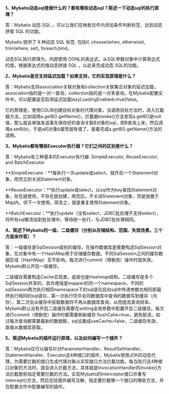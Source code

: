 **1、Mybatis动态sql是做什么的？都有哪些动态sql？简述一下动态sql的执行原理？**

答：Mybatis 动态 SQL ，可以让我们在映射文件内添加条件判断标签，达到动态拼接 SQL 的功能。

Mybatis 提供了 9 种动态 SQL 标签: 包括if, choose(when, otherwise), trim(where, set), foreach,bind。

动态SQL执行原理为，内部使用 OGNL的表达式，从SQL参数对象中计算表达式的值，根据表达式的值动态拼接 SQL ，以此来完成动态 SQL的功能。

**2、Mybatis是否支持延迟加载？如果支持，它的实现原理是什么？**

答：Mybatis支持association关联对象和collection关联集合对象的延迟加载，association指的是一对一查询，collection指的是一对多查询。在Mybatis配置文件中，可以配置是否启用延迟加载lazyLoadingEnabled=true|false。

它的原理是，使用CGLIB创建目标对象的代理对象，当调用目标方法时，进入拦截器方法，比如调用a.getB().getName()，拦截器invoke()方法发现a.getB()是null值，那么就会单独发送事先保存好的查询关联B对象的sql，把B查询上来，然后调用a.setB(b)，于是a的对象b属性就有值了，接着完成a.getB().getName()方法的调用。

**3、Mybatis都有哪些Executor执行器？它们之间的区别是什么？**

答：Mybatis有三种基本的Executor执行器: SimpleExecutor, ReuseExecutor, and BatchExecutor

**SimpleExecutor：**每执行一次update或select，就开启一个Statement对象，用完立刻关闭Statement对象。

**ReuseExecutor：**执行update或select，以sql作为key查找Statement对象，存在就使用，不存在就创建，用完后，不关闭Statement对象，而是放置于Map内，供下一次使用。简言之，就是重复使用Statement对象。

**BatchExecutor：**执行update（没有select，JDBC批处理不支持select），将所有sql都添加到批处理中，等待统一执行，与JDBC批处理相同。

**4、简述下Mybatis的一级、二级缓存（分别从存储结构、范围、失效场景。三个方面来作答）？**

答：一级缓存是SqlSession级别的缓存。在操作数据库是需要构造SqlSession对象，在对象中有一个HashMap用于存储缓存数据。不同SqlSession之间的缓存数据区域（HashMap）互不影响。每次进行commit（增删改）操作时就失效。Mybatis默认开启一级缓存。

二级缓存需要构造Cache实现类，底层也是Hashmap结构。二级缓存是多个SqlSession共享的，其作用域是mapper的同一个namespace，不同的sqlSession两次执行相同namespace下的sql语句且向sql中传递参数也相同即最终执行相同的sql语句，第一次执行完毕会将数据库中查询的数据写到缓存（内存），第二次会从缓存中获取数据将不再从数据库查询，从而提高查询效率。Mybatis默认没有开启二级缓存需要在setting全局参数中配置开启二级缓存。每次进行commit（增删改）操作时都需要刷新缓存 flushCahe=true，避免脏读。如过每次查询都需要最新的数据额，sql设置成useCache=false，二级缓存失效，直接从数据库获取。

**5、简述Mybatis的插件运行原理，以及如何编写一个插件？**

答：Mybatis仅可以编写针对ParameterHandler、ResultSetHandler、StatementHandler、Executor这4种接口的插件，Mybatis使用JDK的动态代理，为需要拦截的接口生成代理对象以实现接口方法拦截功能，每当执行这4种接口对象的方法时，就会进入拦截方法，具体就是InvocationHandler的invoke()方法拦截那些指定需要拦截的方法。实现Mybatis的Interceptor接口并重写intercept()方法，然后在给插件编写注解，指定要拦截哪一个接口的哪些方法，并在配置文件中配置编写的插件。